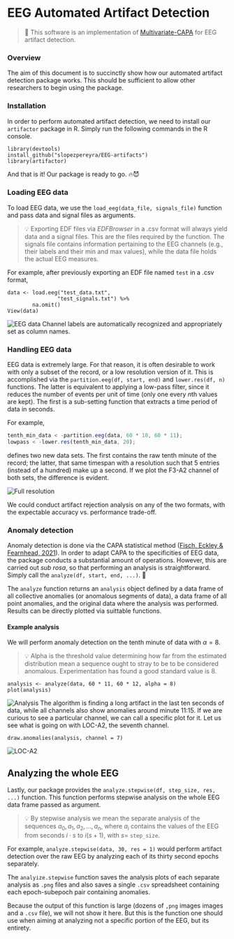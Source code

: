 ﻿# EEG Automated Artifact Detection

> :microscope: This software is an implementation of [Multivariate-CAPA](https://arxiv.org/abs/1806.01947) for EEG artifact detection.

### Overview

The aim of this document is to succinctly show how our automated artifact detection package works. This should be sufficient to allow other researchers to begin using the package.

### Installation

In order to perform automated artifact detection, we need to install our `artifactor` package in R. Simply run the following commands in the R console.

    library(devtools)
    install_github("slopezpereyra/EEG-artifacts")
    library(artifactor)

And that is it! Our package is ready to go. :fire::smiling_imp:

### Loading EEG data

To load EEG data, we use the `load_eeg(data_file, signals_file)` function and pass data and signal files as arguments.

> :bulb: Exporting EDF files via _EDFBrowser_ in a .csv format will always yield data and a signal files. This are the files required by the function. The signals file contains information pertaining to the EEG channels (e.g., their labels and their min and max values), while the data file holds the actual EEG measures.

For example, after previously exporting an EDF file named `test` in a .csv format,

    data <- load.eeg("test_data.txt",
    				"test_signals.txt") %>%
    		na.omit()
    View(data)

![EEG data](https://i.ibb.co/M9CqQzG/Screenshot-from-2022-09-04-16-20-50.png)
Channel labels are automatically recognized and appropriately set as column names.

### Handling EEG data

EEG data is extremely large. For that reason, it is often desirable to work with only a subset of the record, or a low resolution version of it. This is accomplished via the `partition.eeg(df, start, end)` and `lower.res(df, n)` functions. The latter is equivalent to applying a low-pass filter, since it reduces the number of events per unit of time (only one every $n$th values are kept). The first is a sub-setting function that extracts a time period of data in seconds.

For example,

```js
tenth_min_data < -partition.eeg(data, 60 * 10, 60 * 11);
lowpass < -lower.res(tenth_min_data, 20);
```

defines two new data sets. The first contains the raw tenth minute of the record; the latter, that same timespan with a resolution such that $5$ entries (instead of a hundred) make up a second. If we plot the F3-A2 channel of both sets, the difference is evident.

![Full resolution](https://i.ibb.co/PgP1S3P/plot.png)

We could conduct artifact rejection analysis on any of the two formats, with the expectable accuracy vs. performance trade-off.

### Anomaly detection

Anomaly detection is done via the CAPA statistical method ([Fisch, Eckley & Fearnhead, 2021](https://onlinelibrary.wiley.com/doi/full/10.1002/sam.11586)). In order to adapt CAPA to the specificities of EEG data, the package conducts a substantial amount of operations. However, this are carried out _sub rosa_, so that performing an analysis is straightforward. Simply call the `analyze(df, start, end, ...)`. :microscope:

The `analyze` function returns an `analysis` object defined by a data frame of all collective anomalies (or anomalous segments of data), a data frame of all point anomalies, and the original data where the analysis was performed. Results can be directly plotted via suittable functions.

#### Example analysis

We will perform anomaly detection on the tenth minute of data with $\alpha = 8$.

> :bulb: Alpha is the threshold value determining how far from the estimated distribution mean a sequence ought to stray to be to be considered anomalous. Experimentation has found a good standard value is $8$.

    analysis <- analyze(data, 60 * 11, 60 * 12, alpha = 8)
    plot(analysis)

![Analysis](https://i.ibb.co/7KgzB77/analysis.png)
The algorithm is finding a long artifact in the last ten seconds of data, while all channels also show anomalies around minute 11:15. If we are curious to see a particular channel, we can call a specific plot for it. Let us see what is going on with LOC-A2, the seventh channel.

    draw.anomalies(analysis, channel = 7)

![LOC-A2](https://i.ibb.co/DgrQH7G/analyisis-c7.png)

## Analyzing the whole EEG

Lastly, our package provides the `analyze.stepwise(df, step_size, res, ...)` function. This function performs stepwise analysis on the whole EEG data frame passed as argument.

> :bulb: By stepwise analysis we mean the separate analysis of the sequences $a_0, a_1, a_2, ..., a_n$, where $a_i$ contains the values of the EEG from seconds $i \cdot s$ to $i(s+1)$, with $s =$ `step_size`.

For example, `analyze.stepwise(data, 30, res = 1)` would perform artifact detection over the raw EEG by analyzing each of its thirty second epochs separately.

The `analyize.stepwise` function saves the analysis plots of each separate analysis as `.png` files and also saves a single `.csv` spreadsheet containing each epoch-subepoch pair containing anomalies.

Because the output of this function is large (dozens of `,png` images images and a `.csv` file), we will not show it here. But this is the function one should use when aiming at analyzing not a specific portion of the EEG, but its entirety.
